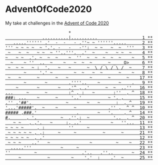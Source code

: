 # AdventOfCode2020

My take at challenges in the [Advent of Code 2020](https://adventofcode.com/2020)

<pre>
                        *                              
<a href="Day01 - Report Repair"          >              ..........|..........                 1 **</a>
<a href="Day02 - Password Philosophy"    >   .....'''''' .'  -  -   - .''~ ~ ''''''.....      2 **</a>
<a href="Day03 - Toboggan Trajectory"    >''' ~ ~ ~ ~  ~ '.'. -   -   -'':  ~ ~   ~  ~  '''   3 **</a>
<a href="Day04 - Passport Processing"    > ~   ~  ~   ~ ~  ~ ''..'''.  .'  ~    ~   ~ ~  ~    4 **</a>
<a href="Day05 - Binary Boarding"        >~   ~ ~  .'. ~  ~  ~    ~  ''  ~  ~  ~  ~  ~    ~   5 **</a>
<a href="Day06 - Custom Customs"         >  ~    ~ ''  ..  ~    ~   ~  ~  ~    _ ~ _   O&gt;     6 **</a>
<a href="Day07 - Handy Haversacks"       > ~  ~ ~   ~ :  '.   ~   ~      ~  \ / \ / \ /  ~    7 **</a>
<a href="Day08 - Handheld Halting"       >       ~     '.' ~        ~  ~   ~  ~      ~    ~   8 **</a>
<a href="Day17 - Conway Cubes"           > ~   ~      ~      ~   ~        ~      ~      ~    17 **</a>
<a href="Day09 - Encoding Error"         >       ~       ~        .''''..    ~       ~    .   9 **</a>
<a href="Day16 - Ticket Translation"     >    ~       ~       ~   .'^ , .'      ~  ~  ..''   16 **</a>
<a href="Day18 - Operation Order"        >...     ~      ~        :^ , :   ~       :''  , ^  18 **</a>
<a href="Day15 - Rambunctious Recitation">###: ...    ~      ~     '..'          ~ '. ,      15 **</a>
<a href="Day19 - Monster Messages"       >.'' .'##'.             ~       ~   ~      :  , ^   19 **</a>
<a href="Day10 - Adapter Array"          >'...'#####'.  ~    ~      ~            .'' ,  ^ ^  10 **</a>
<a href="Day14 - Docking Data"           >##### ,###.'               .       ~   '.    , ^   14 **</a>
<a href="Day20 - Jurassic Jigsaw"        >#,      , '.         ~  .'',:  ~         '..  , ^  20 **</a>
<a href="Day11 - Seating System"         >   ~ ~   , ,'.   ~     :, ..'           ~   ''...  11 **</a>
<a href="Day13 - Shuttle Search"         >~ ~ ~ ~     , :         ''     ~                   13 **</a>
<a href="Day21 - Allergen Assessment"    > ~ ~ ~ ~ ~ , ,:     ~     ~          ~      ~      21 **</a>
<a href="Day12 - Rain Risk"              >~ ~ ~ ~ ~  , .'                                    12 **</a>
<a href="Day22 - Crab Combat"            > ~ ~ ~    ..'   ~               ~         ~    ~   22 **</a>
<a href="Day23 - Crab Cups"              >  .....'''           ~     ~                       23 **</a>
<a href="Day24 - Lobby Layout"           >''         ~                 .'..   .''..       ~  24 **</a>
<a href="Day25 - Combo Breaker"          >     ~          ~        ~    '.'  :    .'  ~      25 **</a>
</pre>
